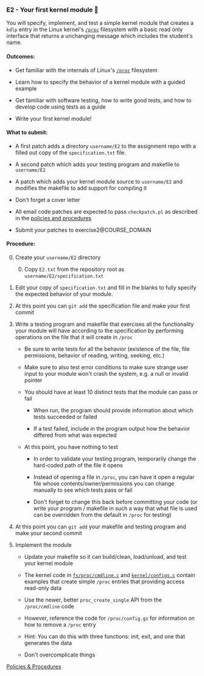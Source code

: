 ### E2 - Your first kernel module 🍿

You will specify, implement, and test
a simple kernel module that creates a `kdlp` entry
in the Linux kernel's
[`/proc`](https://docs.kernel.org/filesystems/proc.html)
filesystem with a basic read only interface
that returns a unchanging message which includes the student's name.

#### Outcomes:

* Get familiar with the internals of Linux's
[`/proc`](https://docs.kernel.org/filesystems/proc.html) filesystem

* Learn how to specify the behavior of a kernel module
with a guided example

* Get familiar with software testing,
how to write good tests, and how to develop code using tests as a guide

* Write your first kernel module!

#### What to submit:

* A first patch adds a directory `username/E2` to the assignment repo with a filled out copy of the `specification.txt` file.

* A second patch which adds your testing program and makefile to `username/E2`

* A patch which adds your kernel module source to `username/E2` and modifies the makefile to add support for compiling it

* Don't forget a cover letter

* All email code patches are expected to pass `checkpatch.pl` as described in the [policies and procedures](/procedures.md)

* Submit your patches to exercise2@COURSE_DOMAIN

#### Procedure:

0. Create your `username/E2` directory

    0. Copy `E2.txt` from the repository root as `username/E2/specification.txt`

0. Edit your copy of `specification.txt` and fill in the blanks
to fully specify the expected behavior of your module.

0. At this point you can `git add` the specification file and make your first commit

0. Write a testing program and makefile
that exercises all the functionality your module will have
according to the specification
by performing operations on the file
that it will create in `/proc`

    * Be sure to write tests for all the behavior
    (existence of the file, file permissions,
    behavior of reading, writing, seeking, etc.)

    * Make sure to also test error conditions
    to make sure strange user input to your module
    won't crash the system, e.g. a null or invalid pointer

    * You should have at least 10 distinct tests
    that the module can pass or fail

        * When run, the program should provide information
        about which tests succeeded or failed

        * If a test failed, include in the program output
        how the behavior differed from what was expected

    * At this point, you have nothing to test

        * In order to validate your testing program,
        temporarily change the hard-coded path of the file it opens

        * Instead of opening a file in `/proc`,
        you can have it open a regular file
        whose contents/owner/permissions
        you can change manually
        to see which tests pass or fail

        * Don't forget to change this back before committing your code
        (or write your program / makefile
        in such a way that
        what file is used can be overridden
        from the default in `/proc` for testing)

0. At this point you can `git add`
your makefile and testing program
and make your second commit

0. Implement the module

    * Update your makefile so it can build/clean,
    load/unload, and test your kernel module

    * The kernel code in
[`fs/proc/cmdline.c`](https://elixir.bootlin.com/linux/v6.5/source/fs/proc/cmdline.c)
    and
[`kernel/configs.c`](https://elixir.bootlin.com/linux/v6.5/source/kernel/configs.c)
    contain examples that create simple `/proc` entries
    that providing access read-only data

    * Use the newer, better `proc_create_single` API
    from the `/proc/cmdline` code

    * However, reference the code for `/proc/config.gz`
    for information on how to remove a `/proc` entry

    * Hint: You can do this with three functions:
    init, exit, and one that generates the data

    * Don't overcomplicate things

[Policies & Procedures](/procedures.md)
